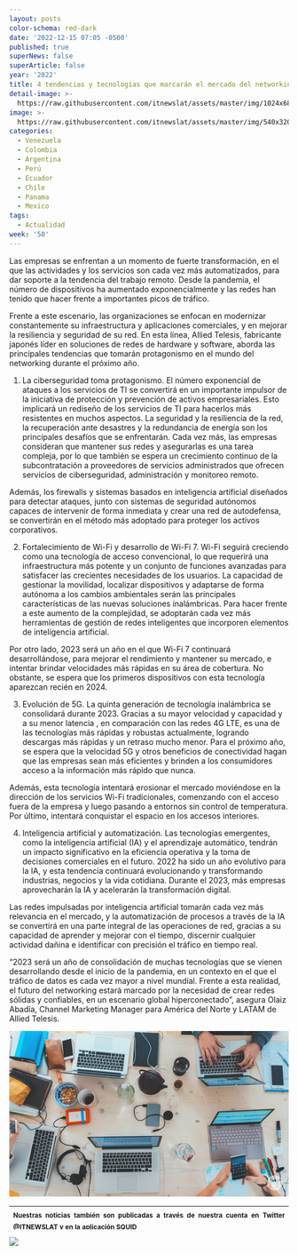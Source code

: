 ```yaml
---
layout: posts
color-schema: red-dark
date: '2022-12-15 07:05 -0500'
published: true
superNews: false
superArticle: false
year: '2022'
title: 4 tendencias y tecnologías que marcarán el mercado del networking en 2023
detail-image: >-
  https://raw.githubusercontent.com/itnewslat/assets/master/img/1024x680/Trabajo-network-g.jpg
image: >-
  https://raw.githubusercontent.com/itnewslat/assets/master/img/540x320/Trabajo-network-p.jpg
categories:
  - Venezuela
  - Colombia
  - Argentina
  - Perú
  - Ecuador
  - Chile
  - Panama
  - Mexico
tags:
  - Actualidad
week: '50'
---
```

Las empresas se enfrentan a un momento de fuerte transformación, en el que las actividades y los servicios son cada vez más automatizados, para dar soporte a la tendencia del trabajo remoto. Desde la pandemia, el número de dispositivos ha aumentado exponencialmente y las redes han tenido que hacer frente a importantes picos de tráfico.
 
Frente a este escenario, las organizaciones se enfocan en modernizar constantemente su infraestructura y aplicaciones comerciales, y en mejorar la resiliencia y seguridad de su red. En esta línea, Allied Telesis, fabricante japonés líder en soluciones de redes de hardware y software, aborda las principales tendencias que tomarán protagonismo en el mundo del networking durante el próximo año.
 
1. La ciberseguridad toma protagonismo. El número exponencial de ataques a los servicios de TI se convertirá en un importante impulsor de la iniciativa de protección y prevención de activos empresariales. Esto implicará un rediseño de los servicios de TI para hacerlos más resistentes en muchos aspectos. La seguridad y la resiliencia de la red, la recuperación ante desastres y la redundancia de energía son los principales desafíos que se enfrentarán. Cada vez más, las empresas consideran que mantener sus redes y asegurarlas es una tarea compleja, por lo que también se espera un crecimiento continuo de la subcontratación a proveedores de servicios administrados que ofrecen servicios de ciberseguridad, administración y monitoreo remoto.
 
Además, los firewalls y sistemas basados ​​en inteligencia artificial diseñados para detectar ataques, junto con sistemas de seguridad autónomos capaces de intervenir de forma inmediata y crear una red de autodefensa, se convertirán en el método más adoptado para proteger los activos corporativos.
 
2. Fortalecimiento de Wi-Fi y desarrollo de Wi-Fi 7. Wi-Fi seguirá creciendo como una tecnología de acceso convencional, lo que requerirá una infraestructura más potente y un conjunto de funciones avanzadas para satisfacer las crecientes necesidades de los usuarios. La capacidad de gestionar la movilidad, localizar dispositivos y adaptarse de forma autónoma a los cambios ambientales serán las principales características de las nuevas soluciones inalámbricas. Para hacer frente a este aumento de la complejidad, se adoptarán cada vez más herramientas de gestión de redes inteligentes que incorporen elementos de inteligencia artificial.
 
Por otro lado, 2023 será un año en el que Wi-Fi 7 continuará desarrollándose, para mejorar el rendimiento y mantener su mercado, e intentar brindar velocidades más rápidas en su área de cobertura. No obstante, se espera que los primeros dispositivos con esta tecnología aparezcan recién en 2024.
 
3. Evolución de 5G. La quinta generación de tecnología inalámbrica se consolidará durante 2023. Gracias a su mayor velocidad y capacidad y a su menor latencia , en comparación con las redes 4G LTE, es una de las tecnologías más rápidas y robustas actualmente, logrando descargas más rápidas y un retraso mucho menor. Para el próximo año, se espera que la velocidad 5G y otros beneficios de conectividad hagan que las empresas sean más eficientes y brinden a los consumidores acceso a la información más rápido que nunca.
 
Además, esta tecnología intentará erosionar el mercado moviéndose en la dirección de los servicios Wi-Fi tradicionales, comenzando con el acceso fuera de la empresa y luego pasando a entornos sin control de temperatura. Por último, intentará conquistar el espacio en los accesos interiores. 
 
4. Inteligencia artificial y automatización. Las tecnologías emergentes, como la inteligencia artificial (IA) y el aprendizaje automático, tendrán un impacto significativo en la eficiencia operativa y la toma de decisiones comerciales en el futuro. 2022 ha sido un año evolutivo para la IA, y esta tendencia continuará evolucionando y transformando industrias, negocios y la vida cotidiana. Durante el 2023, más empresas aprovecharán la IA y acelerarán la transformación digital.
 
Las redes impulsadas por inteligencia artificial tomarán cada vez más relevancia en el mercado, y la automatización de procesos a través de la IA se convertirá en una parte integral de las operaciones de red, gracias a su capacidad de aprender y mejorar con el tiempo, discernir cualquier actividad dañina e identificar con precisión el tráfico en tiempo real.
 
“2023 será un año de consolidación de muchas tecnologías que se vienen desarrollando desde el inicio de la pandemia, en un contexto en el que el tráfico de datos es cada vez mayor a nivel mundial. Frente a esta realidad, el futuro del networking estará marcado por la necesidad de crear redes sólidas y confiables, en un escenario global hiperconectado”, asegura Olaiz Abadía, Channel Marketing Manager para América del Norte y LATAM de Allied Telesis. 

![](https://raw.githubusercontent.com/itnewslat/assets/master/img/540x320/Trabajo-network-p.jpg)

<table style="height: 42px;" width="569">
<tbody>
<tr>
<td style="text-align: justify;"><sub><strong>Nuestras noticias también son publicadas a través de nuestra cuenta en Twitter <a href="https://twitter.com/itnewslat?lang=es">@ITNEWSLAT</a> y en la aplicación <a href="https://squidapp.co/en/">SQUID</a></strong></sub></td>
</tr>
</tbody>
</table>

<img src="https://tracker.metricool.com/c3po.jpg?hash=56f88a41e39ab42c063cc51676587a04"/>